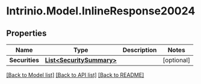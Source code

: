 # Intrinio.Model.InlineResponse20024
## Properties

Name | Type | Description | Notes
------------ | ------------- | ------------- | -------------
**Securities** | [**List&lt;SecuritySummary&gt;**](SecuritySummary.md) |  | [optional] 

[[Back to Model list]](../README.md#documentation-for-models) [[Back to API list]](../README.md#documentation-for-api-endpoints) [[Back to README]](../README.md)

